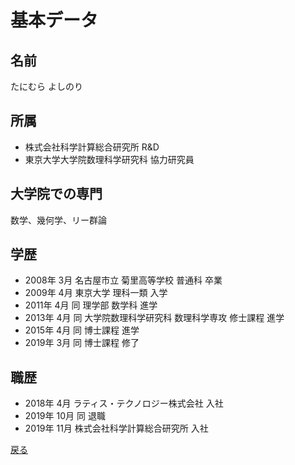 # 基本データ

## 名前
たにむら よしのり

## 所属
- 株式会社科学計算総合研究所 R&D
- 東京大学大学院数理科学研究科 協力研究員

## 大学院での専門
数学、幾何学、リー群論

## 学歴
- 2008年 3月 名古屋市立 菊里高等学校 普通科 卒業
- 2009年 4月 東京大学 理科一類 入学
- 2011年 4月 同 理学部 数学科 進学
- 2013年 4月 同 大学院数理科学研究科 数理科学専攻 修士課程 進学
- 2015年 4月 同 博士課程 進学
- 2019年 3月 同 博士課程 修了

## 職歴
- 2018年 4月 ラティス・テクノロジー株式会社 入社  
- 2019年 10月 同 退職
- 2019年 11月 株式会社科学計算総合研究所 入社
  
[戻る](https://ytanimura.github.io/yotabaito/)

